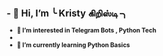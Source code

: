 -<b> 👋 Hi, I’m ╰ Kristy கிறிஸ்டி ╮
- 
- 👀 I’m interested in Telegram Bots , Python Tech
- 
- 🌱 I’m currently learning Python Basics </b>

<!---
TGLoverV2/TGLoverV2 is a ✨ special ✨ repository because its `README.md` (this file) appears on your GitHub profile.
You can click the Preview link to take a look at your changes.
--->
